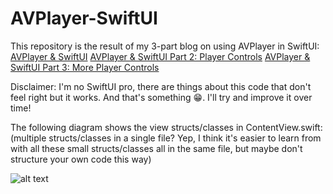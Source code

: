 # AVPlayer-SwiftUI

This repository is the result of my 3-part blog on using AVPlayer in SwiftUI:
[AVPlayer & SwiftUI](https://medium.com/@chris.mash/avplayer-swiftui-b87af6d0553)
[AVPlayer & SwiftUI Part 2: Player Controls](https://medium.com/@chris.mash/avplayer-swiftui-part-2-player-controls-c28b721e7e27)
[AVPlayer & SwiftUI Part 3: More Player Controls]()

Disclaimer: I'm no SwiftUI pro, there are things about this code that don't feel right but it works. And that's something 
😁. I'll try and improve it over time!

The following diagram shows the view structs/classes in ContentView.swift:
(multiple structs/classes in a single file? Yep, I think it's easier to learn from with all these small structs/classes all in the same file, but maybe don't structure your own code this way)

![alt text](https://github.com/ChrisMash/AVPlayer-SwiftUI/blob/master/uml.png "Structs/classes in ContentView.swift")
